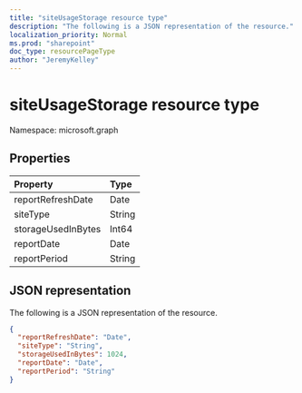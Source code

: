 ```yaml
---
title: "siteUsageStorage resource type"
description: "The following is a JSON representation of the resource."
localization_priority: Normal
ms.prod: "sharepoint"
doc_type: resourcePageType
author: "JeremyKelley"
---
```


# siteUsageStorage resource type

Namespace: microsoft.graph

## Properties

| Property           | Type   |
| :----------------- | :----- |
| reportRefreshDate  | Date   |
| siteType           | String |
| storageUsedInBytes | Int64  |
| reportDate         | Date   |
| reportPeriod       | String |

## JSON representation

The following is a JSON representation of the resource.

<!-- {
  "blockType": "resource",
  "@odata.type": "microsoft.graph.siteUsageStorage"
} -->

```json
{
  "reportRefreshDate": "Date",
  "siteType": "String",
  "storageUsedInBytes": 1024,
  "reportDate": "Date",
  "reportPeriod": "String"
}
```


